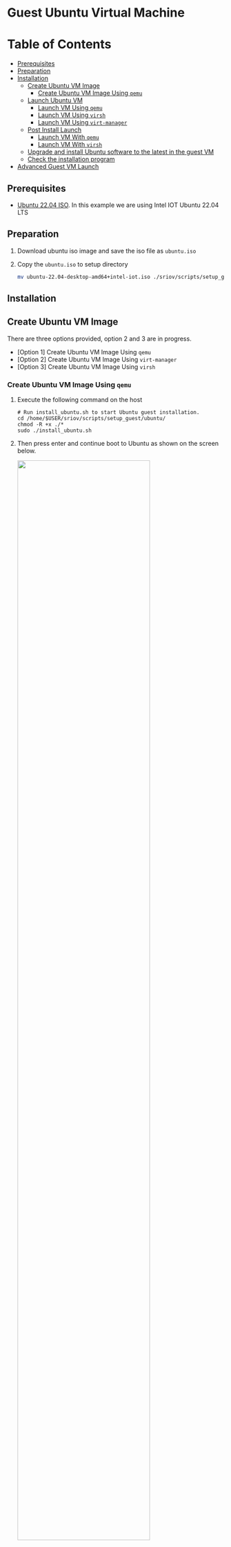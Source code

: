 # Guest Ubuntu Virtual Machine

# Table of Contents
- [Prerequisites](#prerequisites)
- [Preparation](#preparation)
- [Installation](#installation)
  - [Create Ubuntu VM Image](#create-ubuntu-vm-image)
    - [Create Ubuntu VM Image Using `qemu`](#create-ubuntu-vm-image-using-qemu)
  - [Launch Ubuntu VM](#launch-ubuntu-vm)
    - [Launch VM Using `qemu`](#launch-vm-using-qemu)
    - [Launch VM Using `virsh`](#launch-vm-using-virsh)
    - [Launch VM Using `virt-manager`](#launch-vm-using-virt-manager)
  - [Post Install Launch](#post-install-launch)
    - [Launch VM With `qemu`](#launch-vm-with-qemu)
    - [Launch VM With `virsh`](#launch-vm-with-virsh)
  - [Upgrade and install Ubuntu software to the latest in the guest VM](#upgrade-and-install-ubuntu-software-to-the-latest-in-the-guest-vm)
  - [Check the installation program](#check-the-installation-program)
- [Advanced Guest VM Launch](#advanced-guest-vm-launch)

## Prerequisites

* [Ubuntu 22.04 ISO](https://cdimage.ubuntu.com/releases/jammy/release/inteliot/ubuntu-22.04-desktop-amd64+intel-iot.iso). In this example we are using Intel IOT Ubuntu 22.04 LTS

## Preparation

1. Download ubuntu iso image and save the iso file as `ubuntu.iso`

2. Copy the `ubuntu.iso` to setup directory

    ```sh
    mv ubuntu-22.04-desktop-amd64+intel-iot.iso ./sriov/scripts/setup_guest/ubuntu/ubuntu.iso
    ```

## Installation

## Create Ubuntu VM Image

There are three options provided, option 2 and 3 are in progress.

* [Option 1] Create Ubuntu VM Image Using `qemu`
* [Option 2] Create Ubuntu VM Image Using `virt-manager`
* [Option 3] Create Ubuntu VM Image Using `virsh`

### Create Ubuntu VM Image Using `qemu`

1. Execute the following command on the host

    ```shell
    # Run install_ubuntu.sh to start Ubuntu guest installation.
    cd /home/$USER/sriov/scripts/setup_guest/ubuntu/
    chmod -R +x ./*
    sudo ./install_ubuntu.sh
    ```
    
2. Then press enter and continue boot to Ubuntu as shown on the screen below.

    <img src=./media/ubuntusetup1.png width="80%">

3. Run Ubuntu OS installation to install into the guest image and shutdown after completion, continue to execute [Upgrade and install Ubuntu software to the latest in the guest VM](#upgrade-and-install-ubuntu-software-to-the-latest-in-the-guest-vm)


## Launch Ubuntu VM

There are three options provided, option 2 and 3 are in progress. Choose the corresponding launch method according to your installation method.

* [Option 1] Launch From `qemu`
* [Option 2] Launch From `virt-manager`
* [Option 3] Launch From `virsh`

### Launch VM Using `qemu` 

1. Run `start_ubuntu.sh` to launch ubuntu virtual machine

    ```sh
    cd /home/$USER/sriov/scripts/setup_guest/ubuntu/
    sudo ./start_ubuntu.sh
    ```

### Launch VM Using `virsh`

1. Setup libvirt on host

    ```sh
    cd /home/$USER/sriov/virsh_enable/host_setup/debian
    ./setup_libvirt.sh
    ```

2. Reboot the system
    ```sh
    sudo reboot
    ```

3. Launch the ubuntu vm
    ```sh
    cd /home/$USER/sriov/virsh_enable/
    sudo ./guest_setup/ubuntu_multios.sh -f -d ubuntu -g sriov ubuntu
    ```

### Launch VM Using `virt-manager`

1. Run `virt-manager` to launch ubuntu virtual machine
    ```shell
    virt-manager
    ```
    <img src=./media/ubuntu_virt.png width="80%">


### Post Install Launch

There are two options provided. Choose the corresponding launch method according to your installation method.

* [Option 1] Launch VM With `qemu`
* [Option 2] Launch VM With `virsh`

### Launch VM With `qemu`

1. Run `start_windows.sh` to launch ubuntu virtual machine

    ```sh
    cd /home/$USER/sriov
    sudo ./scripts/setup_guest/ubuntu/start_ubuntu.sh
    ```

### Launch VM With `virsh`

1. Launch the windows vm

    ```sh
    cd /home/$USER/sriov/virsh_enable/

    # init windows guest vm
    ./guest_setup/idv.sh init ubuntu

    # launch vm
    sudo ./guest_setup/launch_multios.sh -f -d ubuntu -g sriov ubuntu
    ```
### Upgrade and install Ubuntu software to the latest in the guest VM

1. on the host, start the ubuntu VM

    ```shell
    cd /home/$USER/sriov/scripts/setup_guest/ubuntu/
    sudo ./start_ubuntu.sh
    ```
    
2. Open a `Terminal` withon the guest VM.

3. Run the command shown below to upgrade Ubuntu software to the latest in the guest VM.

    ```shell
    # Upgrade Ubuntu software
    sudo apt -y update
    sudo apt -y upgrade
    sudo apt -y install openssh-server
    ```

4. Copy the following files and directories from the /home/idvuser/ directory of the host to the /home/idvuser/ directory of the guest.

    ```shell
    # on the host
    cd /home/$USER/
    # `idvuser` is the user name of the virtual machine Ubuntu system, Please replace it yourself
    rsync -avz -e "ssh -p 2222" --exclude '*.qcow2' --exclude '*.iso' ./sriov idvuser@localhost:/home/idvuser/
    ```

5. Run sriov_setup_kernel.sh in Ubuntu guest VM. Please be patient, it will take a few hours

    ```shell
    # in the guest
    cd /home/$USER/
    cp -rf ./sriov/sriov_patches ./sriov/scripts/setup_guest/ubuntu/

    # This will install kernel and firmware, and update grub
    cd ./sriov/scripts/setup_guest/ubuntu/
    sudo ./sriov_prepare_projects.sh
    sudo ./sriov_setup_ubuntu_guest_kernel.sh
    ```

6. Reboot the system.

    ```shell
    sudo reboot
    ```

7. After rebooting, check if the kernel is the installed version.

    ```shell
    uname -r
    ```

    Output

    ```shell
    6.6.32-ubuntu-sriov
    ```

8. Prepare and generate the install files in Ubuntu guest VM.

    ```shell
    # on the guest
    cd /home/$USER/sriov/scripts/setup_guest/ubuntu/
    sudo ./sriov_install_projects.sh
    
    # After executing the above command, 3 folders will be generated
    # ./sriov/scripts/setup_guest/ubuntu/packages
    # ./sriov/scripts/setup_guest/ubuntu/sriov_install
    # ./sriov/scripts/setup_guest/ubuntu/sriov_build
    ```

9. Run configure_ubuntu_guest.sh in Ubuntu guest VM.

    ```shell
    # on the guest
    # This will install userspace libraries and tools
    cd /home/$USER/sriov/scripts/setup_guest/ubuntu/
    sudo ./configure_ubuntu_guest.sh
    ```

10. After the installation completed, reboot the guest when prompted.

11. Next, shutdown the guest properly. The Ubuntu image `Ubuntu.qcow2` is now ready to use.

## Check the installation program

### Start and Check VM

1. Start vm

    ```shell
    cd /home/$USER/sriov/scripts/setup_guest/ubuntu/
    sudo ./start_ubuntu.sh
    ```

2. Check the software version

    ```shell
    cd /home/$USER/sriov/scripts/setup_guest/ubuntu/
    sudo ./sriov_check_version.sh
    ```

    Example output
    ```shell
    gmmlib-sriov                        2405-1
    libdrm-amdgpu1:amd64                2.4.113-2~ubuntu0.22.04.1
    libdrm-common                       2.4.113-2~ubuntu0.22.04.1
    libdrm-dev:amd64                    2.4.113-2~ubuntu0.22.04.1
    libdrm-intel1:amd64                 2.4.113-2~ubuntu0.22.04.1
    libdrm-nouveau2:amd64               2.4.113-2~ubuntu0.22.04.1
    libdrm-radeon1:amd64                2.4.113-2~ubuntu0.22.04.1
    libdrm-sriov                        2405-1
    libdrm2:amd64                       2.4.113-2~ubuntu0.22.04.1
    libva-drm2:amd64                    2.14.0-1
    libva-sriov                         2405-1
    libva-utils-sriov                   2405-1
    libva-wayland2:amd64                2.14.0-1
    libva-x11-2:amd64                   2.14.0-1
    libva2:amd64                        2.14.0-1
    libvariable-magic-perl              0.62-1build5
    libva-utils-sriov                   2405-1
    media-driver-sriov                  2405-1
    libegl-mesa0:amd64                  23.2.1-1ubuntu3.1~22.04.2
    libegl1-mesa:amd64                  23.0.4-0ubuntu1~22.04.1
    libegl1-mesa-dev:amd64              23.2.1-1ubuntu3.1~22.04.2
    libgl1-mesa-dri:amd64               23.2.1-1ubuntu3.1~22.04.2
    libglapi-mesa:amd64                 23.2.1-1ubuntu3.1~22.04.2
    libglu1-mesa:amd64                  9.0.2-1
    libglu1-mesa-dev:amd64              9.0.2-1
    libglx-mesa0:amd64                  23.2.1-1ubuntu3.1~22.04.2
    mesa-common-dev:amd64               23.2.1-1ubuntu3.1~22.04.2
    mesa-sriov                          2405-1
    mesa-utils                          8.4.0-1ubuntu1
    mesa-utils-bin:amd64                8.4.0-1ubuntu1
    mesa-va-drivers:amd64               23.2.1-1ubuntu3.1~22.04.2
    mesa-vdpau-drivers:amd64            23.2.1-1ubuntu3.1~22.04.2
    mesa-vulkan-drivers:amd64           22.2.5-0ubuntu0.1~22.04.1
    onevpl-gpu-sriov                    2405-1
    onevpl-gpu-sriov                    2405-1
    onevpl-sriov                        2405-1
    libspice-client-glib-2.0-8:amd64    0.39-3ubuntu1
    libspice-client-gtk-3.0-5:amd64     0.39-3ubuntu1
    spice-client-glib-usb-acl-helper    0.39-3ubuntu1
    libspice-protocol-dev               0.14.3-1
    libspice-server-dev:amd64           0.15.0-2ubuntu4
    libspice-server1:amd64              0.15.0-2ubuntu4
    intel-igc-core                      1.0.13700.14
    intel-igc-opencl                    1.0.13700.14
    intel-level-zero-gpu                1.3.26032.30
    intel-opencl-icd                    23.13.26032.30
    libigdgmm12:amd64                   22.3.0
    ```

3. Check Ubuntu grub configuration

    ```shell
    sudo cat /etc/default/grub
    ```

    Example output
    
    ```shell
    GRUB_DEFAULT="Advanced options for Debian GNU/Linux>Debian GNU/Linux, with Linux 6.6.32-ubuntu"
    .....
    GRUB_CMDLINE_LINUX_DEFAULT="quiet console=tty0,115200n8 intel_iommu=on iommu=soft vt_handoff=7"
    GRUB_CMDLINE_LINUX="splash i915.enable_guc=3 i915.force_probe=* udmabuf.list_limit=8192"
    
    ```

4. Check the loading driver

    ```shell
    glxinfo -B
    ```

    Example output
    ```
    name of display: :0
    display: :0  screen: 0
    direct rendering: Yes
    Extended renderer info (GLX_MESA_query_renderer):
        Vendor: Intel (0x8086)
        Device: Mesa Intel(R) Graphics (ADL GT2) (0x46a6)
        Version: 23.2.1
        Accelerated: yes
        Video memory: 1974MB
        Unified memory: yes
        Preferred profile: core (0x1)
        Max core profile version: 4.6
        Max compat profile version: 4.6
        Max GLES1 profile version: 1.1
        Max GLES[23] profile version: 3.2
    OpenGL vendor string: Intel
    OpenGL renderer string: Mesa Intel(R) Graphics (ADL GT2)
    OpenGL core profile version string: 4.6 (Core Profile) Mesa 23.2.1 (git-49a47f187e)
    OpenGL core profile shading language version string: 4.60
    OpenGL core profile context flags: (none)
    OpenGL core profile profile mask: core profile
    
    OpenGL version string: 4.6 (Compatibility Profile) Mesa 23.2.1 (git-49a47f187e)
    OpenGL shading language version string: 4.60
    OpenGL context flags: (none)
    OpenGL profile mask: compatibility profile
    
    OpenGL ES profile version string: OpenGL ES 3.2 Mesa 23.2.1 (git-49a47f187e)
    OpenGL ES profile shading language version string: OpenGL ES GLSL ES 3.20`
    ```


## Advanced Guest VM Launch

+ Customize launch single VM

    The `start_ubuntu.sh` script help on the host

    ```shell
    cd /home/$USER/sriov/scripts/setup_guest/ubuntu/
    sudo ./start_ubuntu.sh -h
    ```

    Output

    ```shell
    start_ubuntu.sh [-h] [-m] [-c] [-n] [-d] [-f] [-p] [-e] [--passthrough-pci-usb] [--passthrough-pci-udc] [--passthrough-pci-audio] [--passthrough-pci-eth] [--passthrough-pci-wifi] [--disable-kernel-irqchip] [--display] [--enable-pwr-ctrl] [--spice] [--audio]
    Options:
        -h  show this help message
        -m  specify guest memory size, eg. "-m 4G or -m 4096M"
        -c  specify guest cpu number, eg. "-c 4"
        -n  specify guest vm name, eg. "-n <guest_name>"
        -d  specify guest virtual disk image, eg. "-d /path/to/<guest_image>"
        -f  specify guest firmware OVMF variable image, eg. "-d /path/to/<ovmf_vars.fd>"
        -p  specify host forward ports, current support ssh, eg. "-p ssh=2222"
        -e  specify extra qemu cmd, eg. "-e "-monitor stdio""
        --passthrough-pci-usb passthrough USB PCI bus to guest.
        --passthrough-pci-udc passthrough USB Device Controller ie. UDC PCI bus to guest.
        --passthrough-pci-audio passthrough Audio PCI bus to guest.
        --passthrough-pci-eth passthrough Ethernet PCI bus to guest.
        --passthrough-pci-wifi passthrough WiFi PCI bus to guest.
        --disable-kernel-irqchip set kernel_irqchip=off.
        --display specify guest display connectors configuration with HPD (Hot Plug Display) feature,
                  eg. "--display full-screen,connectors.0=HDMI-1,connectors.1=DP-1"
                sub-param: max-outputs=[number of displays], set the max number of displays for guest vm, eg. "max-outputs=2"
                sub-param: full-screen, switch the guest vm display to full-screen mode.
                sub-param: show-fps, show fps info on the guest vm primary display.
                sub-param: connectors.[index]=[connector name], assign a connected display connector to guest vm.
                sub-param: extend-abs-mode, enable extend absolute mode across all monitors.
                sub-param: disable-host-input, disallow host's HID devices to control the guest.
        --enable-pwr-ctrl option allow guest power control from host via qga socket.
        --spice enable SPICE feature with sub-parameters,
                  eg. "--spice display=egl-headless,port=3002,disable-ticketing=on,spice-audio=on,usb-redir=1"
                sub-param: display=[display mode], set display mode, eg. "display=egl-headless"
                sub-param: port=[spice port], assign spice port, eg. "port=3002"
                sub-param: disable-ticketing=[on|off], set disable-ticketing, eg. "disable-ticketing=on"
                sub-param: spice-audio=[on|off], set spice audio eg. "spice-audio=on"
                sub-param: usb-redir=[number of USB redir channel], set USB redirection channel number, eg. "usb-redir=2"
        --audio enable hda audio for guest vm with sub-parameters,
                  eg. "--audio device=intel-hda,name=hda-audio,sink=alsa_output.pci-0000_00_1f.3.analog-stereo,timer-period=5000"
                sub-param: device=[device], set audio device, eg. "device=intel-hda"
                sub-param: name=[name], set audio device name, eg. "name=hda-audio"
                sub-param: server=[audio server], set audio server, eg. "unix:/run/user/1000/pulse/native"
                sub-param: sink=[audio sink], set audio stream routing. Use "pacmd list-sinks" to find available audio sinks
                sub-param: timer-period=[period], set timer period in microseconds (us), eg. "timer-period=5000"
    ```

+ Launch Multiple Ubuntu Guest VMs

    Run the `start_all_ubuntu.sh`, Please be patient, it will take some time
    
    ```shell
    # on the host
    cd /home/$USER/scripts/setup_guest/ubuntu/
    sudo ./start_all_ubuntu.sh
    ```
   
    After running start_all_ubuntu.sh, it will help you do the following:
   
    1. create multiple copies of `OVMF` files.
   
    2. create and setup the Ubuntu guest images. And the images will be named as `ubuntu.qcow2`, `ubuntu2.qcow2`, `ubuntu3.qcow2` and `ubuntu4.qcow2`.
   
    3. start 4 VMs
   
    Script content:
   
    ```shell
    #!/bin/bash
    # Sample script to launch multiple Ubuntu guests
    # Remember to customise the launch commands according to HW 
    setup and use case:
    # - number of guests
    # - memory allocated
    # - core allocated
    if [ ! -e ./OVMF_VARS_ubuntu2.fd ] & [ ! -e ubuntu2.qcow2 ];then
        cp -rf ./OVMF_VARS_ubuntu.fd  ./OVMF_VARS_ubuntu2.fd
        cp -rf ./ubuntu.qcow2         ./ubuntu2.qcow2
    fi 
   
    if [ ! -e ./OVMF_VARS_ubuntu2.fd ] & [ ! -e ubuntu3.qcow2 ];then
        cp -rf ./OVMF_VARS_ubuntu.fd  ./OVMF_VARS_ubuntu3.fd
        cp -rf ./ubuntu.qcow2         ./ubuntu3.qcow2
    fi 
   
    if [ ! -e ./OVMF_VARS_ubuntu2.fd ] & [ ! -e ubuntu4.qcow2 ];then
        cp -rf ./OVMF_VARS_ubuntu.fd  ./OVMF_VARS_ubuntu4.fd
        cp -rf ./ubuntu.qcow2         ./ubuntu4.qcow2
    fi 
   
    # Propagate signal to children
    trap 'trap " " SIGTERM; kill 0; wait' SIGINT SIGTERM
    # Start Ubuntu multi guests
    echo "Starting Ubuntu Guest1..."
    sudo ./start_ubuntu.sh -m 2G -c 2 -n ubuntu-vm1 &
    echo "Starting Ubuntu Guest2..."
    sudo ./start_ubuntu.sh -m 2G -c 2 -n ubuntu-vm2 -f OVMF_VARS_ubuntu2.fd -d ubuntu2.qcow2 -p ssh=2223 &
    echo "Starting Ubuntu Guest3..."
    sudo ./start_ubuntu.sh -m 2G -c 2 -n ubuntu-vm3 -f OVMF_VARS_ubuntu3.fd -d ubuntu3.qcow2 -p ssh=2224 &
    echo "Starting Ubuntu Guest4..."
    sudo ./start_ubuntu.sh -m 2G -c 2 -n ubuntu-vm4 -f OVMF_VARS_ubuntu4.fd -d ubuntu4.qcow2 -p ssh=2225 &
    wait
    ```

